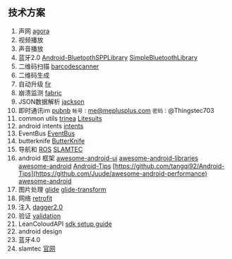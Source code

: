 ## 技术方案
1. 声网 [agora](http://cn.agora.io/)
2. 视频播放
3. 声音播放
4. 蓝牙2.0 [Android-BluetoothSPPLibrary](https://github.com/akexorcist/Android-BluetoothSPPLibrary) [SimpleBluetoothLibrary](https://github.com/DeveloperPaul123/SimpleBluetoothLibrary)
5. 二维码扫描 [barcodescanner](https://github.com/dm77/barcodescanner)
6. 二维码生成
7. 自动升级 [fir](http://bughd.com/doc/ios-version-update)
8. 崩溃监测 [fabric](https://www.fabric.io)
9. JSON数据解析 [jackson](https://github.com/FasterXML/jackson)
10. 即时通讯im [pubnb](https://www.pubnub.com/) `帐号：`me@meplusplus.com `密码：`@Thingstec703
11. common utils [trinea](https://github.com/Trinea/android-common) [Litesuits](http://litesuits.com/)
12. android intents [intents](https://github.com/marvinlabs/android-intents)
13. EventBus [EventBus](https://github.com/greenrobot/EventBus)
14. butterknife [ButterKnife](https://github.com/JakeWharton/butterknife)
15. 导航和 [ROS](http://www.ros.org/) [SLAMTEC](http://www.slamtec.com/)
16. android 框架 [awesome-android-ui](https://github.com/wasabeef/awesome-android-ui) [awesome-android-libraries](https://github.com/wasabeef/awesome-android-libraries) [awesome-android](https://github.com/snowdream/awesome-android) [Android-Tips](https://github.com/tangqi92/Android-Tips) [https://github.com/tangqi92/Android-Tips](https://github.com/Juude/awesome-android-performance) [awesome-android](https://github.com/JStumpp/awesome-android)
17. 图片处理 [glide](https://github.com/bumptech/glide) [glide-transform](https://github.com/wasabeef/glide-transformations)
18. 网络 [retrofit](http://square.github.io/retrofit/)
19. 注入 [dagger2.0](https://github.com/square/dagger)
20. 验证 [validation](https://github.com/ragunathjawahar/android-saripaar)
21. LeanColoudAPI [sdk setup](https://leancloud.cn/docs/sdk_setup-android.html),[guide](https://leancloud.cn/docs/android_guide.html)
22. android design
23. 蓝牙4.0
24. slamtec [官网](http://slamtec.com/cn/Lidar)